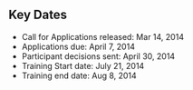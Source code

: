 ## Key Dates
* Call for Applications released: Mar 14, 2014
* Applications due: April 7, 2014
* Participant decisions sent: April 30, 2014
* Training Start date: July 21, 2014
* Training end date: Aug 8, 2014